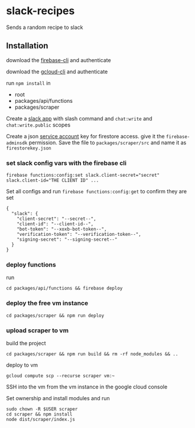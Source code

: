 # slack-recipes

Sends a random recipe to slack

## Installation

download the [firebase-cli](https://firebase.google.com/docs/cli) and authenticate

download the [gcloud-cli](https://cloud.google.com/sdk/docs/install) and authenticate

run `npm install` in 

- root
- packages/api/functions
- packages/scraper


Create a [slack app](https://api.slack.com/apps) with slash command and `chat:write` and `chat:write.public` scopes

Create a json [service account](https://console.cloud.google.com/iam-admin/serviceaccounts) key for firestore access. give it the `firebase-adminsdk` permission. Save the file to `packages/scraper/src` and name it as `firestorekey.json`

### set slack config vars with the firebase cli

```
firebase functions:config:set slack.client-secret="secret" slack.client-id="THE CLIENT ID" ...
```

Set all configs and run `firebase functions:config:get` to confirm they are set

```
{
  "slack": {
    "client-secret": "--secret--",
    "client-id": "--client-id--",
    "bot-token": "--xoxb-bot-token--",
    "verification-token": "--verification-token--",
    "signing-secret": "--signing-secret--"
  }
}
```

### deploy functions
run

```
cd packages/api/functions && firebase deploy
```

### deploy the free vm instance

```
cd packages/scraper && npm run deploy
```

### upload scraper to vm

build the project

```
cd packages/scraper && npm run build && rm -rf node_modules && ..
```

deploy to vm

```
gcloud compute scp --recurse scraper vm:~
```

SSH into the vm from the vm instance in the google cloud console

Set ownership and install modules and run

```
sudo chown -R $USER scraper
cd scraper && npm install
node dist/scraper/index.js
```


